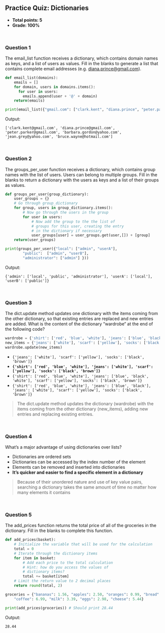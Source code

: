 ## Practice Quiz: Dictionaries
* **Total points: 5**
* **Grade: 100%**

<br>

### Question 1

The email_list function receives a dictionary, which contains domain names as keys, and a list of users as values. Fill in the blanks to generate a list that contains complete email addresses (e.g. diana.prince@gmail.com).

```py
def email_list(domains):
	emails = []
	for domain, users in domains.items():
	  for user in users:
	    emails.append(user + '@' + domain)
	return(emails)

print(email_list({"gmail.com": ["clark.kent", "diana.prince", "peter.parker"], "yahoo.com": ["barbara.gordon", "jean.grey"], "hotmail.com": ["bruce.wayne"]}))
```

Output:

```
['clark.kent@gmail.com', 'diana.prince@gmail.com', 'peter.parker@gmail.com', 'barbara.gordon@yahoo.com', 'jean.grey@yahoo.com', 'bruce.wayne@hotmail.com']
```

<br>

### Question 2

The groups_per_user function receives a dictionary, which contains group names with the list of users. Users can belong to multiple groups. Fill in the blanks to return a dictionary with the users as keys and a list of their groups as values.

```py
def groups_per_user(group_dictionary):
	user_groups = {}
	# Go through group_dictionary
	for group, users in group_dictionary.items():
		# Now go through the users in the group
		for user in users:
			# Now add the group to the the list of
			# groups for this user, creating the entry
			# in the dictionary if necessary
			user_groups[user] = user_groups.get(user,[]) + [group]
	return(user_groups)

print(groups_per_user({"local": ["admin", "userA"],
		"public":  ["admin", "userB"],
		"administrator": ["admin"] }))
```

Output:

```
{'admin': ['local', 'public', 'administrator'], 'userA': ['local'], 'userB': ['public']}
```

<br>

### Question 3

The dict.update method updates one dictionary with the items coming from the other dictionary, so that existing entries are replaced and new entries are added. What is the content of the dictionary “wardrobe“ at the end of the following code?

```py
wardrobe = {'shirt': ['red', 'blue', 'white'], 'jeans': ['blue', 'black']}
new_items = {'jeans': ['white'], 'scarf': ['yellow'], 'socks': ['black', 'brown']}
wardrobe.update(new_items)
```

* `{'jeans': ['white'], 'scarf': ['yellow'], 'socks': ['black', 'brown']}`
* **`{'shirt': ['red', 'blue', 'white'], 'jeans': ['white'], 'scarf': ['yellow'], 'socks': ['black', 'brown']}`**
* `{'shirt': ['red', 'blue', 'white'], 'jeans': ['blue', 'black', 'white'], 'scarf': ['yellow'], 'socks': ['black', 'brown']}`
* `{'shirt': ['red', 'blue', 'white'], 'jeans': ['blue', 'black'], 'jeans': ['white'], 'scarf': ['yellow'], 'socks': ['black', 'brown']}`

> The dict.update method updates the dictionary (wardrobe) with the items coming from the other dictionary (new_items), adding new entries and replacing existing entries.

<br>

### Question 4

What’s a major advantage of using dictionaries over lists?
* Dictionaries are ordered sets
* Dictionaries can be accessed by the index number of the element
* Elements can be removed and inserted into dictionaries
* **It’s quicker and easier to find a specific element in a dictionary**

> Because of their unordered nature and use of key value pairs, searching a dictionary takes the same amount of time no matter how many elements it contains

<br>

### Question 5

The add_prices function returns the total price of all of the groceries in the dictionary. Fill in the blanks to complete this function.

```py
def add_prices(basket):
	# Initialize the variable that will be used for the calculation
	total = 0
	# Iterate through the dictionary items
	for item in basket:
		# Add each price to the total calculation
		# Hint: how do you access the values of
		# dictionary items?
		total += basket[item]
	# Limit the return value to 2 decimal places
	return round(total, 2)  

groceries = {"bananas": 1.56, "apples": 2.50, "oranges": 0.99, "bread": 4.59, 
	"coffee": 6.99, "milk": 3.39, "eggs": 2.98, "cheese": 5.44}

print(add_prices(groceries)) # Should print 28.44
```

Output:

```
28.44
```